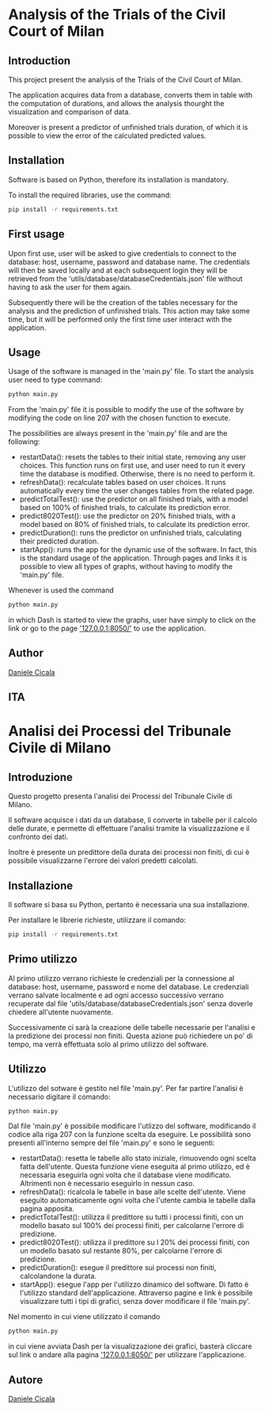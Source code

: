 ﻿# Analysis of the Trials of the Civil Court of Milan


## Introduction

This project present the analysis of the Trials of the Civil Court of Milan.

The application acquires data from a database, converts them in table with the computation of durations, and allows the analysis thourght the visualization and comparison of data.

Moreover is present a predictor of unfinished trials duration, of which it is possible to view the error of the calculated predicted values.

## Installation

Software is based on Python, therefore its installation is mandatory.

To install the required libraries, use the command:

```bash
pip install -r requirements.txt
```

## First usage

Upon first use, user will be asked to give credentials to connect to the database: host, username, password and database name.
The credentials will then be saved locally and at each subsequent login they will be retrieved from the 'utils/database/databaseCredentials.json' file without having to ask the user for them again.

Subsequently there will be the creation of the tables necessary for the analysis and the prediction of unfinished trials. This action may take some time, but it will be performed only the first time user interact with the application.

## Usage

Usage of the software is managed in the 'main.py' file. To start the analysis user need to type command:

```bash
python main.py
```

From the 'main.py' file it is possible to modify the use of the software by modifying the code on line 207 with the chosen function to execute.

The possibilities are always present in the 'main.py' file and are the following:
* restartData(): resets the tables to their initial state, removing any user choices. This function runs on first use, and user need to run it every time the database is modified. Otherwise, there is no need to perform it.
* refreshData(): recalculate tables based on user choices. It runs automatically every time the user changes tables from the related page.
* predictTotalTest(): use the predictor on all finished trials, with a model based on 100% of finished trials, to calculate its prediction error.
* predict8020Test(): use the predictor on 20% finished trials, with a model based on 80% of finished trials, to calculate its prediction error.
* predictDuration(): runs the predictor on unfinished trials, calculating their predicted duration.
* startApp(): runs the app for the dynamic use of the software. In fact, this is the standard usage of the application. Through pages and links it is possible to view all types of graphs, without having to modify the 'main.py' file.

Whenever is used the command
```bash
python main.py
```
in which Dash is started to view the graphs, user have simply to click on the link or go to the page ['127.0.0.1:8050/'](http://127.0.0.1:8050/) to use the application.

## Author

[Daniele Cicala](https://github.com/99-Daniele)


## ITA

# Analisi dei Processi del Tribunale Civile di Milano


## Introduzione

Questo progetto presenta l'analisi dei Processi del Tribunale Civile di Milano.

Il software acquisce i dati da un database, li converte in tabelle per il calcolo delle durate, e permette di effettuare l'analisi tramite la visualizzazione e il confronto dei dati.

Inoltre è presente un predittore della durata dei processi non finiti, di cui è possibile visualizzarne l'errore dei valori predetti calcolati.

## Installazione

Il software si basa su Python, pertanto è necessaria una sua installazione.

Per installare le librerie richieste, utilizzare il comando:

```bash
pip install -r requirements.txt
```

## Primo utilizzo

Al primo utilizzo verrano richieste le credenziali per la connessione al database: host, username, password e nome del database.
Le credenziali verrano salvate localmente e ad ogni accesso successivo verrano recuperate dal file 'utils/database/databaseCredentials.json' senza doverle chiedere all'utente nuovamente.

Successivamente ci sarà la creazione delle tabelle necessarie per l'analisi e la predizione dei processi non finiti. Questa azione può richiedere un po' di tempo, ma verrà effettuata solo al primo utilizzo del software.

## Utilizzo

L'utilizzo del sotware è gestito nel file 'main.py'. Per far partire l'analisi è necessario digitare il comando:

```bash
python main.py
```

Dal file 'main.py' è possibile modificare l'utlizzo del software, modificando il codice alla riga 207 con la funzione scelta da eseguire.
Le possibilità sono presenti all'interno sempre del file 'main.py' e sono le seguenti:
* restartData(): resetta le tabelle allo stato iniziale, rimuovendo ogni scelta fatta dell'utente. Questa funzione viene eseguita al primo utilizzo, ed è necessaria eseguirla ogni volta che il database viene modificato. Altrimenti non è necessario eseguirlo in nessun caso.
* refreshData(): ricalcola le tabelle in base alle scelte dell'utente. Viene eseguito automaticamente ogni volta che l'utente cambia le tabelle dalla pagina apposita.
* predictTotalTest(): utilizza il predittore su tutti i processi finiti, con un modello basato sul 100% dei processi finiti, per calcolarne l'errore di predizione.
* predict8020Test(): utilizza il predittore su l 20% dei processi finiti, con un modello basato sul restante 80%, per calcolarne l'errore di predizione.
* predictDuration(): esegue il predittore sui processi non finiti, calcolandone la durata.
* startApp(): esegue l'app per l'utilizzo dinamico del software. Di fatto è l'utilizzo standard dell'applicazione. Attraverso pagine e link è  possibile visualizzare tutti i tipi di grafici, senza dover modificare il file 'main.py'.

Nel momento in cui viene utilizzato il comando
```bash
python main.py
```
in cui viene avviata Dash per la visualizzazione dei grafici, basterà cliccare sul link o andare alla pagina ['127.0.0.1:8050/'](http://127.0.0.1:8050/) per utilizzare l'applicazione.

## Autore

[Daniele Cicala](https://github.com/99-Daniele)
